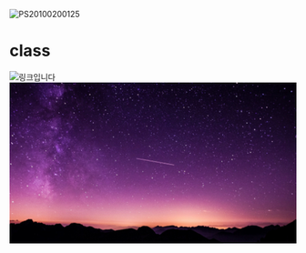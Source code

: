 ![PS20100200125](https://user-images.githubusercontent.com/80081716/110884322-46853e80-8328-11eb-82b1-14d1138d96a7.jpg)
# class

![링크입니다](https://search.pstatic.net/common/?src=http%3A%2F%2Fblogfiles.naver.net%2FMjAyMDA5MDdfMTU5%2FMDAxNTk5NDcxMDgyNjQw.NW4ZJ_3vddBqYahM5KxNbBmRYcpw0_sPEQMtdzZJsSEg.778f0c_kKZaVoTPSFEKKxwaFtvn1o2lUJDG4I35WQMAg.JPEG.vovcut%2F1599471081786.jpg&type=sc960_832)
![사진](https://github.com/kimwy723/class/blob/main/img%20(1).jpg?raw=true)

